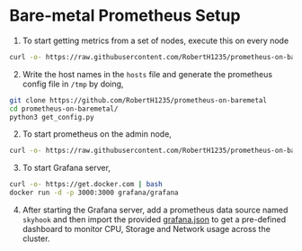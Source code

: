 # Bare-metal Prometheus Setup

1) To start getting metrics from a set of nodes, execute this on every node
```bash
curl -o- https://raw.githubusercontent.com/RobertH1235/prometheus-on-baremetal/master/exporter.sh | bash
```

2) Write the host names in the `hosts` file and generate the prometheus config file in `/tmp` by doing,
```bash
git clone https://github.com/RobertH1235/prometheus-on-baremetal
cd prometheus-on-baremetal/
python3 get_config.py
```

2) To start prometheus on the admin node,
```bash
curl -o- https://raw.githubusercontent.com/RobertH1235/prometheus-on-baremetal/master/prometheus.sh | bash
```

3) To start Grafana server,
```bash
curl -o- https://get.docker.com | bash
docker run -d -p 3000:3000 grafana/grafana
```

4) After starting the Grafana server, add a prometheus data source named `skyhook` and then import the provided [grafana.json](./grafana.json) to get a pre-defined dashboard to monitor CPU, Storage and Network usage across the cluster.
